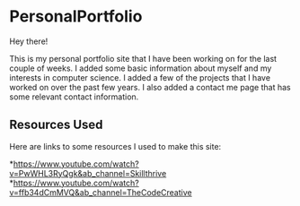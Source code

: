 # PersonalPortfolio

Hey there!

This is my personal portfolio site that I have been working on for the last couple of weeks. I added some basic information about myself and my interests in computer science. I added a few of the projects that I have worked on over the past few years. I also added a contact me page that has some relevant contact information.




## Resources Used ##

Here are links to some resources I used to make this site:

*https://www.youtube.com/watch?v=PwWHL3RyQgk&ab_channel=Skillthrive  
*https://www.youtube.com/watch?v=ffb34dCmMVQ&ab_channel=TheCodeCreative  
